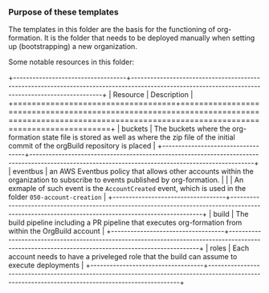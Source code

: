 ### Purpose of these templates

The templates in this folder are the basis for the functioning of org-formation.
It is the folder that needs to be deployed manually when setting up (bootstrapping) a new organization.

Some notable resources in this folder:

+-----------------------------------+---------------------------------------------------------------------------------------------------------------------------------------------------+
| Resource                          | Description                                                                                                                                       |
+===================================+===================================================================================================================================================+
| buckets                           | The buckets where the org-formation state file is stored as well as where the zip file of the initial commit of the orgBuild repository is placed |
+-----------------------------------+---------------------------------------------------------------------------------------------------------------------------------------------------+
| eventbus                          | an AWS Eventbus policy that allows other accounts within the organization to subscribe to events published by org-formation.                      |
|                                   | An exmaple of such event is the `AccountCreated` event, which is used in the folder `050-account-creation`                                        |
+-----------------------------------+---------------------------------------------------------------------------------------------------------------------------------------------------+
| build                             | The build pipeline including a PR pipeline that executes org-formation from within the OrgBuild account                                           |
+-----------------------------------+---------------------------------------------------------------------------------------------------------------------------------------------------+
| roles                             | Each account needs to have a priveleged role that the build can assume to execute deployments                                                     |
+-----------------------------------+---------------------------------------------------------------------------------------------------------------------------------------------------+

